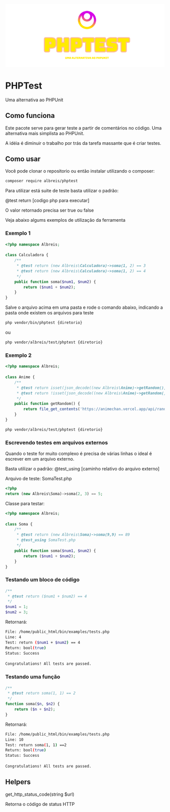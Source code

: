 ![img](./assets/phptest-cover.png)

# PHPTest

Uma alternativa ao PHPUnit

## Como funciona
Este pacote serve para gerar teste a partir de comentários no código.
Uma alternativa mais simplista ao PHPUnit.

A idéia é diminuir o trabalho por trás da tarefa massante que é criar testes.

## Como usar

Você pode clonar o repositorio ou então instalar utilizando o composer:

```bash
composer require albreis/phptest
```

Para utilizar está suite de teste basta utilizar o padrão:

@test return [codigo php para executar]

O valor retornado precisa ser true ou false

Veja abaixo algums exemplos de utilização da ferramenta

### Exemplo 1

```php
<?php namespace Albreis;

class Calculadora {
    /**
     * @test return (new Albreis\Calculadora)->soma(1, 2) == 3
     * @test return (new Albreis\Calculadora)->soma(1, 2) == 4
     */
    public function soma($num1, $num2) {
        return ($num1 + $num2);
    }
}
```

Salve o arquivo acima em uma pasta e rode o comando abaixo, indicando a pasta onde existem os arquivos para teste

```bash
php vendor/bin/phptest {diretorio}
```

ou

```bash
php vendor/albreis/test/phptest {diretorio}
```

### Exemplo 2

```php
<?php namespace Albreis;

class Anime {
    /**
     * @test return isset(json_decode((new Albreis\Anime)->getRandom())->anime)
     * @test return !isset(json_decode((new Albreis\Anime)->getRandom())->anime)
     */
    public function getRandom() {
        return file_get_contents('https://animechan.vercel.app/api/random');
    }
}
```

```bash
php vendor/albreis/test/phptest {diretorio}
```

### Escrevendo testes em arquivos externos

Quando o teste for muito complexo é precisa de várias linhas o ideal é escrever em um arquivo externo.

Basta utilizar o padrão: @test_using [caminho relativo do arquivo externo]

Arquivo de teste: SomaTest.php
```php
<?php 
return (new Albreis\Soma)->soma(2, 3) == 5;
```

Classe para testar:

```php
<?php namespace Albreis;

class Soma {
    /**
     * @test return (new Albreis\Soma)->soma(9,9) == 89
     * @test_using SomaTest.php
     */
    public function soma($num1, $num2) {
        return ($num1 + $num2);
    }
}
```

### Testando um bloco de código
```php
/**
 * @test return ($num1 + $num2) == 4
 */
$num1 = 1;
$num2 = 3;
```

Retornará:
```bash
File: /home/public_html/bin/examples/tests.php
Line: 4
Test: return ($num1 + $num2) == 4
Return: bool(true)
Status: Success

Congratulations! All tests are passed.
```

### Testando uma função
```php
/**
 * @test return soma(1, 1) == 2
 */
function soma($n, $n2) {
    return ($n + $n2);
}
```

Retornará:
```bash
File: /home/public_html/bin/examples/tests.php
Line: 10
Test: return soma(1, 1) ==2
Return: bool(true)
Status: Success

Congratulations! All tests are passed.
```

## Helpers

get_http_status_code(string $url)

Retorna o código de status HTTP